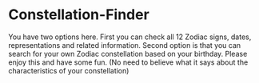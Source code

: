 # Constellation-Finder
You have two options here. First you can check all 12 Zodiac signs, dates, representations and related information. Second option is that you can search for your own Zodiac constellation based on your birthday.
Please enjoy this and have some fun. (No need to believe what it says about the characteristics of your constellation)
